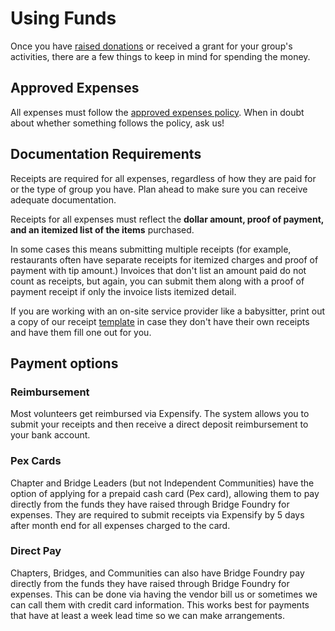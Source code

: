 # Using Funds

Once you have [raised donations](https://github.com/bridgefoundry/operations/tree/master/fundraising) or received a grant for your group's activities, there are a few things to keep in mind for spending the money.

## Approved Expenses
All expenses must follow the [approved expenses policy](approved-expenses-policy.md). When in doubt about whether something follows the policy, ask us!

## Documentation Requirements
Receipts are required for all expenses, regardless of how they are paid for or the type of group you have. Plan ahead to make sure you can receive adequate documentation.

Receipts for all expenses must reflect the **dollar amount, proof of payment, and an itemized list of the items** purchased. 

In some cases this means submitting multiple receipts (for example, restaurants often have separate receipts for itemized charges and proof of payment with tip amount.) Invoices that don't list an amount paid do not count as receipts, but again, you can submit them along with a proof of payment receipt if only the invoice lists itemized detail.

If you are working with an on-site service provider like a babysitter, print out a copy of our receipt [template](https://drive.google.com/file/d/0ByFHpp-IkBaFbnBZTndCWTktcmc/view?usp=sharing) in case they don't have their own receipts and have them fill one out for you.

## Payment options

### Reimbursement
Most volunteers get reimbursed via Expensify. The system allows you to submit your receipts and then receive a direct deposit reimbursement to your bank account.

### Pex Cards
Chapter and Bridge Leaders (but not Independent Communities) have the option of applying for a prepaid cash card (Pex card), allowing them to pay directly from the funds they have raised through Bridge Foundry for expenses. They are required to submit receipts via Expensify by 5 days after month end for all expenses charged to the card.

### Direct Pay
Chapters, Bridges, and Communities can also have Bridge Foundry pay directly from the funds they have raised through Bridge Foundry for expenses. This can be done via having the vendor bill us or sometimes we can call them with credit card information. This works best for payments that have at least a week lead time so we can make arrangements.
